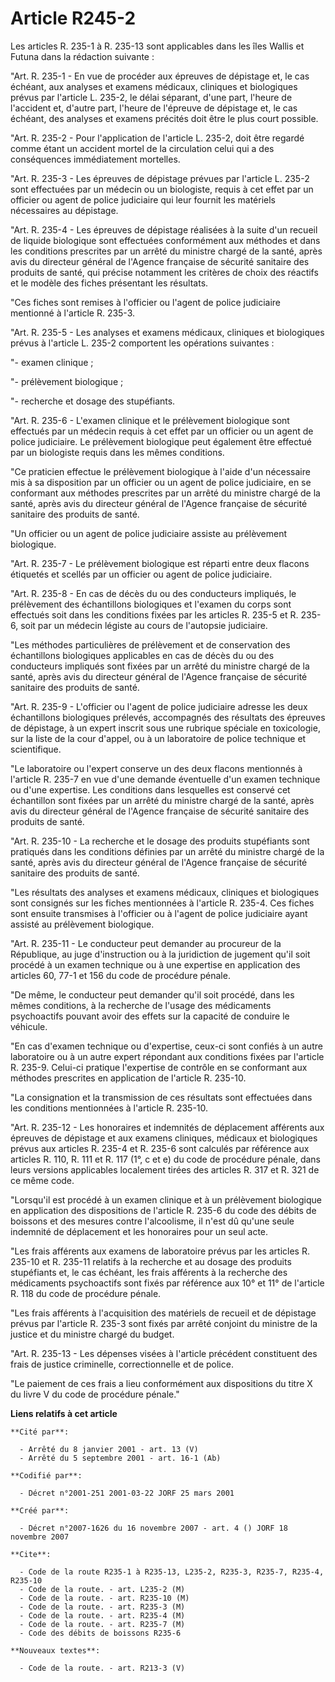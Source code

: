 # Article R245-2

Les articles R. 235-1 à R. 235-13 sont applicables dans les îles Wallis et Futuna dans la rédaction suivante :

"Art. R. 235-1 - En vue de procéder aux épreuves de dépistage et, le cas échéant, aux analyses et examens médicaux, cliniques
et biologiques prévus par l'article L. 235-2, le délai séparant, d'une part, l'heure de l'accident et, d'autre part, l'heure
de l'épreuve de dépistage et, le cas échéant, des analyses et examens précités doit être le plus court possible.

"Art. R. 235-2 - Pour l'application de l'article L. 235-2, doit être regardé comme étant un accident mortel de la circulation
celui qui a des conséquences immédiatement mortelles.

"Art. R. 235-3 - Les épreuves de dépistage prévues par l'article L. 235-2 sont effectuées par un médecin ou un biologiste,
requis à cet effet par un officier ou agent de police judiciaire qui leur fournit les matériels nécessaires au dépistage.

"Art. R. 235-4 - Les épreuves de dépistage réalisées à la suite d'un recueil de liquide biologique sont effectuées
conformément aux méthodes et dans les conditions prescrites par un arrêté du ministre chargé de la santé, après avis du
directeur général de l'Agence française de sécurité sanitaire des produits de santé, qui précise notamment les critères de
choix des réactifs et le modèle des fiches présentant les résultats.

"Ces fiches sont remises à l'officier ou l'agent de police judiciaire mentionné à l'article R. 235-3.

"Art. R. 235-5 - Les analyses et examens médicaux, cliniques et biologiques prévus à l'article L. 235-2 comportent les
opérations suivantes :

"- examen clinique ;

"- prélèvement biologique ;

"- recherche et dosage des stupéfiants.

"Art. R. 235-6 - L'examen clinique et le prélèvement biologique sont effectués par un médecin requis à cet effet par un
officier ou un agent de police judiciaire. Le prélèvement biologique peut également être effectué par un biologiste requis
dans les mêmes conditions.

"Ce praticien effectue le prélèvement biologique à l'aide d'un nécessaire mis à sa disposition par un officier ou un agent de
police judiciaire, en se conformant aux méthodes prescrites par un arrêté du ministre chargé de la santé, après avis du
directeur général de l'Agence française de sécurité sanitaire des produits de santé.

"Un officier ou un agent de police judiciaire assiste au prélèvement biologique.

"Art. R. 235-7 - Le prélèvement biologique est réparti entre deux flacons étiquetés et scellés par un officier ou agent de
police judiciaire.

"Art. R. 235-8 - En cas de décès du ou des conducteurs impliqués, le prélèvement des échantillons biologiques et l'examen du
corps sont effectués soit dans les conditions fixées par les articles R. 235-5 et R. 235-6, soit par un médecin légiste au
cours de l'autopsie judiciaire.

"Les méthodes particulières de prélèvement et de conservation des échantillons biologiques applicables en cas de décès du ou
des conducteurs impliqués sont fixées par un arrêté du ministre chargé de la santé, après avis du directeur général de
l'Agence française de sécurité sanitaire des produits de santé.

"Art. R. 235-9 - L'officier ou l'agent de police judiciaire adresse les deux échantillons biologiques prélevés, accompagnés
des résultats des épreuves de dépistage, à un expert inscrit sous une rubrique spéciale en toxicologie, sur la liste de la
cour d'appel, ou à un laboratoire de police technique et scientifique.

"Le laboratoire ou l'expert conserve un des deux flacons mentionnés à l'article R. 235-7 en vue d'une demande éventuelle d'un
examen technique ou d'une expertise. Les conditions dans lesquelles est conservé cet échantillon sont fixées par un arrêté du
ministre chargé de la santé, après avis du directeur général de l'Agence française de sécurité sanitaire des produits de
santé.

"Art. R. 235-10 - La recherche et le dosage des produits stupéfiants sont pratiqués dans les conditions définies par un
arrêté du ministre chargé de la santé, après avis du directeur général de l'Agence française de sécurité sanitaire des
produits de santé.

"Les résultats des analyses et examens médicaux, cliniques et biologiques sont consignés sur les fiches mentionnées à
l'article R. 235-4. Ces fiches sont ensuite transmises à l'officier ou à l'agent de police judiciaire ayant assisté au
prélèvement biologique.

"Art. R. 235-11 - Le conducteur peut demander au procureur de la République, au juge d'instruction ou à la juridiction de
jugement qu'il soit procédé à un examen technique ou à une expertise en application des articles 60, 77-1 et 156 du code de
procédure pénale.

"De même, le conducteur peut demander qu'il soit procédé, dans les mêmes conditions, à la recherche de l'usage des
médicaments psychoactifs pouvant avoir des effets sur la capacité de conduire le véhicule.

"En cas d'examen technique ou d'expertise, ceux-ci sont confiés à un autre laboratoire ou à un autre expert répondant aux
conditions fixées par l'article R. 235-9. Celui-ci pratique l'expertise de contrôle en se conformant aux méthodes prescrites
en application de l'article R. 235-10.

"La consignation et la transmission de ces résultats sont effectuées dans les conditions mentionnées à l'article R. 235-10.

"Art. R. 235-12 - Les honoraires et indemnités de déplacement afférents aux épreuves de dépistage et aux examens cliniques,
médicaux et biologiques prévus aux articles R. 235-4 et R. 235-6 sont calculés par référence aux articles R. 110, R. 111 et
R. 117 (1°, c et e) du code de procédure pénale, dans leurs versions applicables localement tirées des articles R. 317 et R.
321 de ce même code.

"Lorsqu'il est procédé à un examen clinique et à un prélèvement biologique en application des dispositions de l'article R.
235-6 du code des débits de boissons et des mesures contre l'alcoolisme, il n'est dû qu'une seule indemnité de déplacement et
les honoraires pour un seul acte.

"Les frais afférents aux examens de laboratoire prévus par les articles R. 235-10 et R. 235-11 relatifs à la recherche et au
dosage des produits stupéfiants et, le cas échéant, les frais afférents à la recherche des médicaments psychoactifs sont
fixés par référence aux 10° et 11° de l'article R. 118 du code de procédure pénale.

"Les frais afférents à l'acquisition des matériels de recueil et de dépistage prévus par l'article R. 235-3 sont fixés par
arrêté conjoint du ministre de la justice et du ministre chargé du budget.

"Art. R. 235-13 - Les dépenses visées à l'article précédent constituent des frais de justice criminelle, correctionnelle et
de police.

"Le paiement de ces frais a lieu conformément aux dispositions du titre X du livre V du code de procédure pénale."

**Liens relatifs à cet article**

	**Cité par**:

	  - Arrêté du 8 janvier 2001 - art. 13 (V)
	  - Arrêté du 5 septembre 2001 - art. 16-1 (Ab)

	**Codifié par**:

	  - Décret n°2001-251 2001-03-22 JORF 25 mars 2001

	**Créé par**:

	  - Décret n°2007-1626 du 16 novembre 2007 - art. 4 () JORF 18 novembre 2007

	**Cite**:

	  - Code de la route R235-1 à R235-13, L235-2, R235-3, R235-7, R235-4, R235-10
	  - Code de la route. - art. L235-2 (M)
	  - Code de la route. - art. R235-10 (M)
	  - Code de la route. - art. R235-3 (M)
	  - Code de la route. - art. R235-4 (M)
	  - Code de la route. - art. R235-7 (M)
	  - Code des débits de boissons R235-6

	**Nouveaux textes**:

	  - Code de la route. - art. R213-3 (V)
